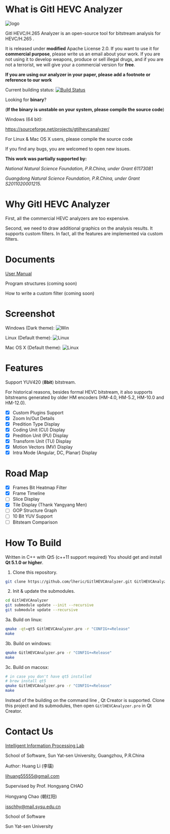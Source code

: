 What is Gitl HEVC Analyzer
==========================

![logo](https://github.com/lheric/GitlHEVCAnalyzer/blob/master/screenshots/logo.png?raw=true)

Gitl HEVC/H.265 Analyzer is an open-source tool for bitstream analysis for HEVC/H.265 .

It is released under **modified** Apache License 2.0. If you want to use it for **commercial purpose**, please write us an email about your work. If you are not using it to develop weapons, produce or sell illegal drugs, and if you are not a terrorist, we will give your a commercial version for **free**.

**If you are using our analyzer in your paper, please add a footnote or reference to our work**

Current building status:  [![Build Status](https://travis-ci.org/lheric/GitlHEVCAnalyzer.png?branch=master)](https://travis-ci.org/lheric/GitlHEVCAnalyzer)

Looking for **binary**?

(**If the binary is unstable on your system, please compile the source code**)

Windows (64 bit):

<a href="https://sourceforge.net/projects/gtilhevcanalyzer/">https://sourceforge.net/projects/gtilhevcanalyzer/</a>

For Linux & Mac OS X users, please compile the source code

If you find any bugs, you are welcomed to open new issues.

**This work was partially supported by:**

*National Natural Science Foundation, P.R.China, under Grant 61173081*

*Guangdong Natural Science Foundation, P.R.China, under Grant S2011020001215.*


Why Gitl HEVC Analyzer
======================

First, all the commercial HEVC analyzers are too expensive.

Second, we need to draw additional graphics on the analysis results. It supports custom filters. In fact, all the features are implemented via custom filters.

Documents
=========

[User Manual](https://github.com/lheric/GitlHEVCAnalyzer/blob/master/DOCS/manual.md)

Program structures (coming soon)

How to write a custom filter (coming soon)

Screenshot
==========
Windows (Dark theme):
![Win](https://github.com/lheric/GitlHEVCAnalyzer/blob/master/screenshots/screenshot_win.png?raw=true)

Linux (Default theme):
![Linux](https://github.com/lheric/GitlHEVCAnalyzer/blob/master/screenshots/screenshot_linux.png?raw=true)

Mac OS X (Default theme):
![Linux](https://github.com/lheric/GitlHEVCAnalyzer/blob/master/screenshots/screenshot_mac.png?raw=true)

Features
========

Support YUV420 (**8bit**) bitstream.

For historical reasons, besides formal HEVC bitstream, it also supports bitstreams generated by older HM encoders (HM-4.0, HM-5.2, HM-10.0 and HM-12.0).

- [x] Custom Plugins Support
- [x] Zoom In/Out Details
- [x] Predition Type Display
- [x] Coding Unit (CU) Display
- [x] Predition Unit (PU) Display
- [x] Transform Unit (TU) Display
- [x] Motion Vectors (MV) Display
- [x] Intra Mode (Angular, DC, Planar) Display

Road Map
========
- [x] Frames Bit Heatmap Filter
- [x] Frame Timeline
- [ ] Slice Display
- [x] Tile Display (Thank Yangyang Men)
- [ ] GOP Structure Graph
- [ ] 10 Bit YUV Support
- [ ] Bitsteam Comparison 

How To Build
============

Written in C++ with Qt5 (c++11 support required)
You should get and install **Qt 5.1.0 or higher**.

1.  Clone this repository.
```bash
git clone https://github.com/lheric/GitlHEVCAnalyzer.git GitlHEVCAnalyzer
```

2.  Init & update the submodules.
```bash
cd GitlHEVCAnalyzer
git submodule update --init --recursive
git submodule update --recursive
```

3a. Build on linux:
```bash
qmake -qt=qt5 GitlHEVCAnalyzer.pro -r "CONFIG+=Release"
make
```

3b. Build on windows:
```bash
qmake GitlHEVCAnalyzer.pro -r "CONFIG+=Release"
make
```

3c. Build on macosx:
```bash
# in case you don't have qt5 installed
# brew install qt5
qmake GitlHEVCAnalyzer.pro -r "CONFIG+=Release"
make
```

Instead of the building on the command line , Qt Creator is supported. Clone this project and its submodules, then open `GitlHEVCAnalyzer.pro` in Qt Creator.

Contact Us
============

[Intelligent Information Processing Lab](http://gitl.sysu.edu.cn)

School of Software, Sun Yat-sen University, Guangzhou, P.R.China

Author: Huang Li (李璜)

[lihuang55555@gmail.com](mailto:lihuang55555@gmail.com)

Supervised by Prof. Hongyang CHAO

Hongyang Chao (朝红阳)

[isschhy@mail.sysu.edu.cn](mailto:isschhy@mail.sysu.edu.cn)

School of Software

Sun Yat-sen University
